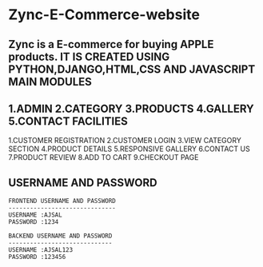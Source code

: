 # Zync-E-Commerce-website
Zync is  a E-commerce  for buying APPLE products.
IT IS CREATED USING PYTHON,DJANGO,HTML,CSS AND JAVASCRIPT
MAIN MODULES
------------
1.ADMIN
2.CATEGORY
3.PRODUCTS
4.GALLERY
5.CONTACT
FACILITIES
----------
1.CUSTOMER REGISTRATION
2.CUSTOMER LOGIN
3.VIEW CATEGORY SECTION
4.PRODUCT DETAILS
5.RESPONSIVE GALLERY
6.CONTACT US
7.PRODUCT REVIEW
8.ADD TO CART
9.CHECKOUT PAGE

USERNAME AND PASSWORD
----------------------
    FRONTEND USERNAME AND PASSWORD
    ------------------------------
    USERNAME :AJSAL
    PASSWORD :1234
    
    BACKEND USERNAME AND PASSWORD
    -----------------------------
    USERNAME :AJSAL123
    PASSWORD :123456
